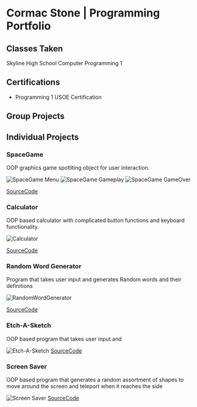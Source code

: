 # Cormac Stone | Programming Portfolio

## Classes Taken
Skyline High School Computer Programming 1

## Certifications
+ Programming 1 USOE Certification

## Group Projects

## Individual Projects

### SpaceGame
OOP graphics game spotliting object for user interaction.

![SpaceGame Menu](https://github.com/permanentlymaidenless/Programming1/blob/main/images/sg1.png?raw=true)
![SpaceGame Gameplay](https://github.com/permanentlymaidenless/Programming1/blob/main/images/sg2.png?raw=true)
![SpaceGame GameOver](https://github.com/permanentlymaidenless/Programming1/blob/main/images/sg3.png?raw=true)

[SourceCode](https://github.com/permanentlymaidenless/Programming1/blob/main/src/SpaceGame.zip)

### Calculator
OOP based calculator with complicated button functions and keyboard functionality.

![Calculator](https://github.com/permanentlymaidenless/Programming1/blob/main/images/c1.png?raw=true) 

[SourceCode](https://github.com/permanentlymaidenless/Programming1/blob/main/src/ClaculatorKeyboard.zip)

### Random Word Generator
Program that takes user input and generates Random words and their definitions

![RandomWordGenerator](https://github.com/permanentlymaidenless/Programming1/blob/main/images/randword.png?raw=true)

[SourceCode](https://github.com/permanentlymaidenless/Programming1/blob/main/src/wordappdef.py)

### Etch-A-Sketch
OOP based program that takes user input and 

![Etch-A-Sketch](https://github.com/permanentlymaidenless/Programming1/blob/main/images/etch.png?raw=true)
[SourceCode](https://github.com/permanentlymaidenless/Programming1/blob/main/src/Etch_A_Sketch.zip)

### Screen Saver
OOP based program that generates a random assortment of shapes to move around the screen and teleport when it reaches the side

![Screen Saver]()
[SourceCode]()
